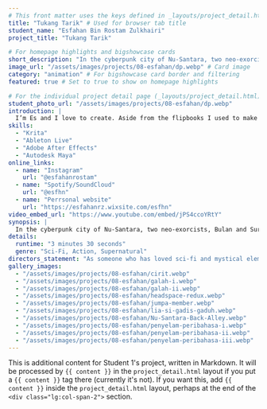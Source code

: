 ```yaml
---
# This front matter uses the keys defined in _layouts/project_detail.html
title: "Tukang Tarik" # Used for browser tab title
student_name: "Esfahan Bin Rostam Zulkhairi"
project_title: "Tukang Tarik"

# For homepage highlights and bigshowcase cards
short_description: "In the cyberpunk city of Nu-Santara, two neo-exorcists, Bulan and Suria, cleanse the streets of malevolent spirits."
image_url: "/assets/images/projects/08-esfahan/dp.webp" # Card image
category: "animation" # For bigshowcase card border and filtering
featured: true # Set to true to show on homepage highlights

# For the individual project detail page (_layouts/project_detail.html)
student_photo_url: "/assets/images/projects/08-esfahan/dp.webp"
introduction: |
  I’m Es and I love to create. Aside from the flipbooks I used to make in primary school, I started digital art by designing album covers for my Spotify releases. As someone who loves expressing himself, animation and digital art have become another outlet for me to share my ideas with others. I hope to be able to do it forever.
skills:
  - "Krita"
  - "Ableton Live"
  - "Adobe After Effects"
  - "Autodesk Maya"
online_links:
  - name: "Instagram"
    url: "@esfahanrostam"
  - name: "Spotify/SoundCloud"
    url: "@esfhn"
  - name: "Perrsonal website"
    url: "https://esfahanrz.wixsite.com/esfhn"
video_embed_url: "https://www.youtube.com/embed/jPS4ccoYRtY"
synopsis: |
  In the cyberpunk city of Nu-Santara, two neo-exorcists, Bulan and Suria, cleanse the streets of malevolent spirits. When a powerful entity threatens to possess one of them, the duo must rely on their bond to banish it and save their own souls.
details:
  runtime: "3 minutes 30 seconds"
  genre: "Sci-Fi, Action, Supernatural"
directors_statement: "As someone who has loved sci-fi and mystical elements my whole life, I wanted to create a story that implemented those genres within a local setting. I made it a point to give my characters Malay names as well as having the dialogue in Malay. I wanted to explore what a world that intertwined superstition with technology would look like and that is how I ended up with my animation."
gallery_images:
  - "/assets/images/projects/08-esfahan/cirit.webp"
  - "/assets/images/projects/08-esfahan/galah-i.webp"
  - "/assets/images/projects/08-esfahan/galah-ii.webp"
  - "/assets/images/projects/08-esfahan/headspace-redux.webp"
  - "/assets/images/projects/08-esfahan/jumpa-member.webp"
  - "/assets/images/projects/08-esfahan/lia-si-gadis-gaduh.webp"
  - "/assets/images/projects/08-esfahan/Nu-Santara-Back-Alley.webp"
  - "/assets/images/projects/08-esfahan/penyelam-peribahasa-i.webp"
  - "/assets/images/projects/08-esfahan/penyelam-peribahasa-ii.webp"
  - "/assets/images/projects/08-esfahan/penyelam-peribahasa-iii.webp"
---
```

<!-- You can add more content here in Markdown if needed, it will appear after the gallery -->
This is additional content for Student 1's project, written in Markdown.
It will be processed by `{{ content }}` in the `project_detail.html` layout if you put a `{{ content }}` tag there (currently it's not).
If you want this, add `{{ content }}` inside the `project_detail.html` layout, perhaps at the end of the `<div class="lg:col-span-2">` section.
